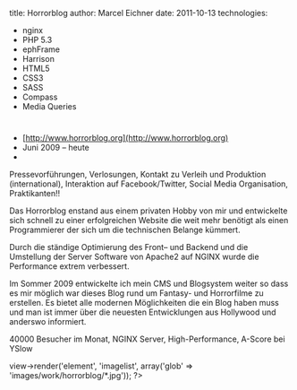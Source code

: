 title: Horrorblog
author: Marcel Eichner
date: 2011-10-13
technologies:
  - nginx
  - PHP 5.3
  - ephFrame
  - Harrison
  - HTML5
  - CSS3
  - SASS
  - Compass
  - Media Queries

# <?= $pageTitle ?>

* [http://www.horrorblog.org](http://www.horrorblog.org)
* Juni 2009 – heute
* <?= implode(', ', $technologies); ?>  

<div class="text" markdown="1">
Pressevorführungen, Verlosungen, Kontakt zu Verleih und Produktion (international), Interaktion auf Facebook/Twitter, Social Media Organisation,
Praktikanten!!

Das Horrorblog enstand aus einem privaten Hobby von mir und entwickelte sich schnell zu einer erfolgreichen Website die weit mehr benötigt als einen Programmierer der sich um die technischen Belange kümmert.

Durch die ständige Optimierung des Front– und Backend und die Umstellung der Server Software von Apache2 auf NGINX wurde die Performance extrem verbessert.

Im Sommer 2009 entwickelte ich mein CMS und Blogsystem weiter so dass es mir
möglich war dieses Blog rund um Fantasy- und Horrorfilme zu erstellen. Es
bietet alle modernen Möglichkeiten die ein Blog haben muss und man ist immer
über die neuesten Entwicklungen aus Hollywood und anderswo informiert.

40000 Besucher im Monat, NGINX Server, High-Performance, A-Score bei YSlow
</div>

<?= $this->view->render('element', 'imagelist', array('glob' => 'images/work/horrorblog/*.jpg')); ?>